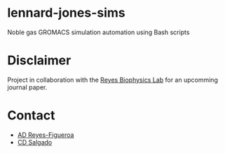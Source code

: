# lennard-jones-sims
Noble gas GROMACS simulation automation using Bash scripts  

# Disclaimer
Project in collaboration with the [Reyes Biophysics Lab](https://reyeslab.github.io/) for an upcomming journal paper.

# Contact
- [AD Reyes-Figueroa](mailto:adreyesf@gmail.com)
- [CD Salgado](mailto:csalgado@uwo.ca)
